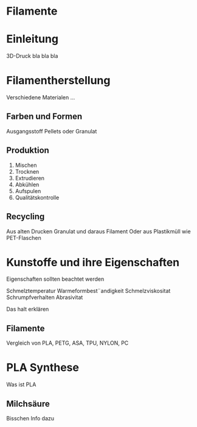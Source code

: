 # Filamente

# Einleitung

3D-Druck bla bla bla

# Filamentherstellung
Verschiedene Materialen ...

## Farben und Formen

Ausgangsstoff Pellets oder Granulat

## Produktion

1. Mischen
2. Trocknen
3. Extrudieren
4. Abkühlen
5. Aufspulen
6. Qualitätskontrolle

## Recycling

Aus alten Drucken Granulat und daraus Filament
Oder aus Plastikmüll wie PET-Flaschen

# Kunstoffe und ihre Eigenschaften

Eigenschaften sollten beachtet werden

Schmelztemperatur
Warmeformbest¨andigkeit
Schmelzviskositat
Schrumpfverhalten
Abrasivitat

Das halt erklären

## Filamente

Vergleich von PLA, PETG, ASA, TPU, NYLON, PC

# PLA Synthese

Was ist PLA

## Milchsäure

Bisschen Info dazu



